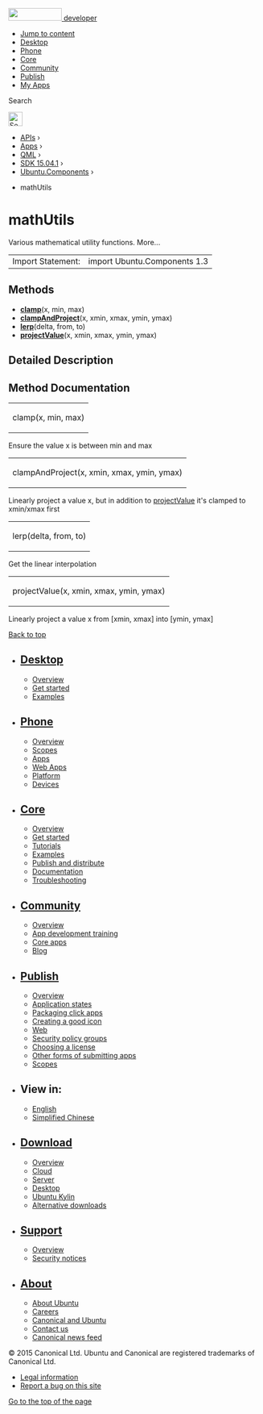 <a href="https://developer.ubuntu.com/" class="logo-ubuntu"><img src="https://developer.ubuntu.com/assets/sites/ubuntu/latest/u/img/logos/logo-ubuntu-orange.svg" width="106" height="25" /> <span>developer</span></a>

-   [Jump to content](index.html#main-content)
-   [Desktop](https://developer.ubuntu.com/en/desktop/)
-   [Phone](https://developer.ubuntu.com/en/phone/)
-   [Core](https://developer.ubuntu.com/core)
-   [Community](https://developer.ubuntu.com/en/community/)
-   [Publish](https://developer.ubuntu.com/en/publish/)
-   [My Apps](https://myapps.developer.ubuntu.com/)

Search

<img src="https://developer.ubuntu.com/assets/sites/ubuntu/latest/u/img/search-white.svg" alt="Search" height="28" />

-   [APIs](../../../../index.html) ›
-   [Apps](../../../index.html) ›
-   [QML](../../index.html) ›
-   [SDK 15.04.1](../index.html) ›
-   [Ubuntu.Components](../Ubuntu.Components/index.html) ›

<!-- -->

-   mathUtils

mathUtils
=========

<span class="subtitle"></span>
Various mathematical utility functions. More...

|                   |                              |
|-------------------|------------------------------|
| Import Statement: | import Ubuntu.Components 1.3 |

<span id="methods"></span>
Methods
-------

-   ****[clamp](index.html#clamp-method)****(x, min, max)
-   ****[clampAndProject](index.html#clampAndProject-method)****(x, xmin, xmax, ymin, ymax)
-   ****[lerp](index.html#lerp-method)****(delta, from, to)
-   ****[projectValue](index.html#projectValue-method)****(x, xmin, xmax, ymin, ymax)

<span id="details"></span>
Detailed Description
--------------------

Method Documentation
--------------------

<table>
<colgroup>
<col width="100%" />
</colgroup>
<tbody>
<tr class="odd">
<td><p><span id="clamp-method"></span><span class="name">clamp</span>(<span class="type">x</span>, <span class="type">min</span>, <span class="type">max</span>)</p></td>
</tr>
</tbody>
</table>

Ensure the value x is between min and max

<table>
<colgroup>
<col width="100%" />
</colgroup>
<tbody>
<tr class="odd">
<td><p><span id="clampAndProject-method"></span><span class="name">clampAndProject</span>(<span class="type">x</span>, <span class="type">xmin</span>, <span class="type">xmax</span>, <span class="type">ymin</span>, <span class="type">ymax</span>)</p></td>
</tr>
</tbody>
</table>

Linearly project a value x, but in addition to [projectValue](index.html#projectValue-method) it's clamped to xmin/xmax first

<table>
<colgroup>
<col width="100%" />
</colgroup>
<tbody>
<tr class="odd">
<td><p><span id="lerp-method"></span><span class="name">lerp</span>(<span class="type">delta</span>, <span class="type">from</span>, <span class="type">to</span>)</p></td>
</tr>
</tbody>
</table>

Get the linear interpolation

<table>
<colgroup>
<col width="100%" />
</colgroup>
<tbody>
<tr class="odd">
<td><p><span id="projectValue-method"></span><span class="name">projectValue</span>(<span class="type">x</span>, <span class="type">xmin</span>, <span class="type">xmax</span>, <span class="type">ymin</span>, <span class="type">ymax</span>)</p></td>
</tr>
</tbody>
</table>

Linearly project a value x from \[xmin, xmax\] into \[ymin, ymax\]

[Back to top](index.html#)

-   [Desktop](https://developer.ubuntu.com/en/desktop/)
    ---------------------------------------------------

    -   [Overview](https://developer.ubuntu.com/en/desktop/)
    -   [Get started](http://snapcraft.io/?utm_source=developer.ubuntu.com&utm_medium=devportal&utm_term=snaps%20snapcraft%20desktop&utm_content=menu&utm_campaign=duc_snappers)
    -   [Examples](https://github.com/ubuntu/snappy-playpen)

-   [Phone](https://developer.ubuntu.com/en/phone/)
    -----------------------------------------------

    -   [Overview](https://developer.ubuntu.com/en/phone/)
    -   [Scopes](https://developer.ubuntu.com/en/phone/scopes/)
    -   [Apps](https://developer.ubuntu.com/en/phone/apps/)
    -   [Web Apps](https://developer.ubuntu.com/en/phone/web/)
    -   [Platform](https://developer.ubuntu.com/en/phone/platform/)
    -   [Devices](https://developer.ubuntu.com/en/phone/devices/)

-   [Core](https://developer.ubuntu.com/core)
    -----------------------------------------

    -   [Overview](https://developer.ubuntu.com/core)
    -   [Get started](https://developer.ubuntu.com/core/get-started)
    -   [Tutorials](https://developer.ubuntu.com/core/tutorials)
    -   [Examples](https://developer.ubuntu.com/core/examples)
    -   [Publish and distribute](https://developer.ubuntu.com/core/publish-and-distribute)
    -   [Documentation](https://developer.ubuntu.com/core/documentation)
    -   [Troubleshooting](https://developer.ubuntu.com/core/troubleshooting)

-   [Community](https://developer.ubuntu.com/en/community/)
    -------------------------------------------------------

    -   [Overview](https://developer.ubuntu.com/en/community/)
    -   [App development training](https://developer.ubuntu.com/en/community/training/)
    -   [Core apps](https://developer.ubuntu.com/en/community/core-apps/)
    -   [Blog](https://developer.ubuntu.com/en/community/blog/)

-   [Publish](https://developer.ubuntu.com/en/publish/)
    ---------------------------------------------------

    -   [Overview](https://developer.ubuntu.com/en/publish/)
    -   [Application states](https://developer.ubuntu.com/en/publish/application-states/)
    -   [Packaging click apps](https://developer.ubuntu.com/en/publish/packaging-click-apps/)
    -   [Creating a good icon](https://developer.ubuntu.com/en/publish/creating-a-good-icon/)
    -   [Web](https://developer.ubuntu.com/en/publish/web/)
    -   [Security policy groups](https://developer.ubuntu.com/en/publish/security-policy-groups/)
    -   [Choosing a license](https://developer.ubuntu.com/en/publish/choosing-a-license/)
    -   [Other forms of submitting apps](https://developer.ubuntu.com/en/publish/other-forms-of-submitting-apps/)
    -   [Scopes](https://developer.ubuntu.com/en/publish/scopes/)

-   View in:
    --------

    -   [English](index.html "Change to language: English")
    -   [Simplified Chinese](index.html "Change to language: Simplified Chinese")

-   [Download](http://ubuntu.com/download/)
    ---------------------------------------

    -   [Overview](http://ubuntu.com/download)
    -   [Cloud](http://ubuntu.com/download/cloud)
    -   [Server](http://ubuntu.com/download/server)
    -   [Desktop](http://ubuntu.com/download/desktop)
    -   [Ubuntu Kylin](http://ubuntu.com/download/ubuntu-kylin)
    -   [Alternative downloads](http://ubuntu.com/download/alternative-downloads)

-   [Support](http://ubuntu.com/support/)
    -------------------------------------

    -   [Overview](http://ubuntu.com/support)
    -   [Security notices](http://www.ubuntu.com/usn/)

-   [About](http://ubuntu.com/about/)
    ---------------------------------

    -   [About Ubuntu](http://ubuntu.com/about/about-ubuntu)
    -   [Careers](http://www.canonical.com/careers)
    -   [Canonical and Ubuntu](http://ubuntu.com/about/canonical-and-ubuntu)
    -   [Contact us](http://ubuntu.com/about/contact-us)
    -   [Canonical news feed](http://insights.ubuntu.com/feed/)

© 2015 Canonical Ltd. Ubuntu and Canonical are registered trademarks of Canonical Ltd.

-   [Legal information](http://www.ubuntu.com/legal)
-   [Report a bug on this site](https://bugs.launchpad.net/developer-ubuntu-com/)

<span class="accessibility-aid">[Go to the top of the page](index.html#)</span>
